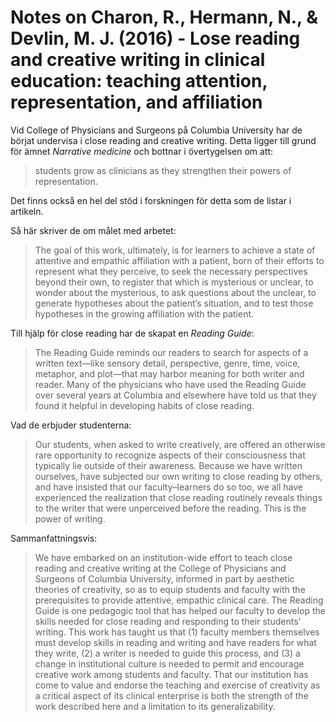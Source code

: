 # Notes on Charon, R., Hermann, N., & Devlin, M. J. (2016) - Lose reading and creative writing in clinical education: teaching attention, representation, and affiliation


Vid College of Physicians and Surgeons på Columbia University har de börjat undervisa i close reading and creative writing. Detta ligger till grund för ämnet *Narrative medicine* och bottnar i övertygelsen om att:

> students grow as clinicians as they strengthen their powers of representation.

Det finns också en hel del stöd i forskningen för detta som de listar i artikeln.

Så här skriver de om målet med arbetet:

> The goal of this work, ultimately, is for learners to achieve a state of attentive and empathic affiliation with a patient, born of their efforts to represent what they perceive, to seek the necessary perspectives beyond their own, to register that which is mysterious or unclear, to wonder about the mysterious, to ask questions about the unclear, to generate hypotheses about the patient’s situation, and to test those hypotheses in the growing affiliation with the patient.

Till hjälp för close reading har de skapat en *Reading Guide*:

> The Reading Guide reminds our readers to search for aspects of a written text—like sensory detail, perspective, genre, time, voice, metaphor, and plot—that may harbor meaning for both writer and reader. Many of the physicians who have used the Reading Guide over several years at Columbia and elsewhere have told us that they found it helpful in developing habits of close reading.

Vad de erbjuder studenterna:

> Our students, when asked to write creatively, are offered an otherwise rare opportunity to recognize aspects of their consciousness that typically lie outside of their awareness. Because we have written ourselves, have subjected our own writing to close reading by others, and have insisted that our faculty–learners do so too, we all have experienced the realization that close reading routinely reveals things to the writer that were unperceived before the reading. This is the power of writing.

Sammanfattningsvis:

> We have embarked on an institution-wide effort to teach close reading and creative writing at the College of Physicians and Surgeons of Columbia University, informed in part by aesthetic theories of creativity, so as to equip students and faculty with the prerequisites to provide attentive, empathic clinical care. The Reading Guide is one pedagogic tool that has helped our faculty to develop the skills needed for close reading and responding to their students’ writing. This work has taught us that (1) faculty members themselves must develop skills in reading and writing and have readers for what they write, (2) a writer is needed to guide this process, and (3) a change in institutional culture is needed to permit and encourage creative work among students and faculty. That our institution has come to value and endorse the teaching and exercise of creativity as a critical aspect of its clinical enterprise is both the strength of the work described here and a limitation to its generalizability.

